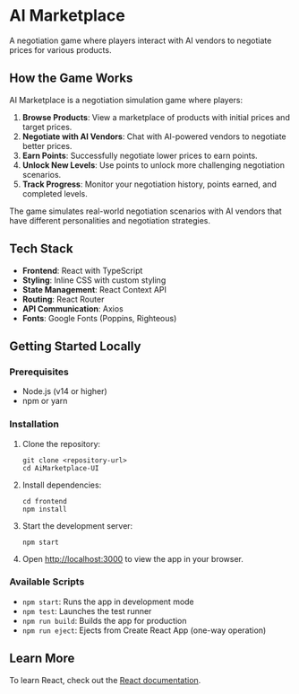 # AI Marketplace

A negotiation game where players interact with AI vendors to negotiate prices for various products.

## How the Game Works

AI Marketplace is a negotiation simulation game where players:

1. **Browse Products**: View a marketplace of products with initial prices and target prices.
2. **Negotiate with AI Vendors**: Chat with AI-powered vendors to negotiate better prices.
3. **Earn Points**: Successfully negotiate lower prices to earn points.
4. **Unlock New Levels**: Use points to unlock more challenging negotiation scenarios.
5. **Track Progress**: Monitor your negotiation history, points earned, and completed levels.

The game simulates real-world negotiation scenarios with AI vendors that have different personalities and negotiation strategies.

## Tech Stack

- **Frontend**: React with TypeScript
- **Styling**: Inline CSS with custom styling
- **State Management**: React Context API
- **Routing**: React Router
- **API Communication**: Axios
- **Fonts**: Google Fonts (Poppins, Righteous)

## Getting Started Locally

### Prerequisites

- Node.js (v14 or higher)
- npm or yarn

### Installation

1. Clone the repository:
   ```
   git clone <repository-url>
   cd AiMarketplace-UI
   ```

2. Install dependencies:
   ```
   cd frontend
   npm install
   ```

3. Start the development server:
   ```
   npm start
   ```

4. Open [http://localhost:3000](http://localhost:3000) to view the app in your browser.

### Available Scripts

- `npm start`: Runs the app in development mode
- `npm test`: Launches the test runner
- `npm run build`: Builds the app for production
- `npm run eject`: Ejects from Create React App (one-way operation)

## Learn More

To learn React, check out the [React documentation](https://reactjs.org/).

